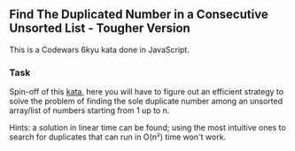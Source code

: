 ## Find The Duplicated Number in a Consecutive Unsorted List - Tougher Version

This is a Codewars 6kyu kata done in JavaScript.

### Task

Spin-off of this [kata](https://www.codewars.com/kata/558dd9a1b3f79dc88e000001), here you will have to figure out an efficient strategy to solve the problem of finding the sole duplicate number among an unsorted array/list of numbers starting from 1 up to n.

Hints: a solution in linear time can be found; using the most intuitive ones to search for duplicates that can run in O(n²) time won't work.
